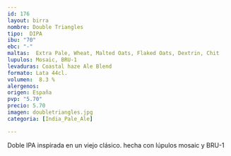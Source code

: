 ```yaml
---
id: 176
layout: birra
nombre: Double Triangles
tipo:  DIPA
ibu: "70"
ebc: "-"
maltas:  Extra Pale, Wheat, Malted Oats, Flaked Oats, Dextrin, Chit
lupulos: Mosaic, BRU-1
levaduras: Coastal haze Ale Blend
formato: Lata 44cl.
volumen:  8.3 %
alergenos: 
origen: España
pvp: "5.70"
precio: 5.70
imagen: doubletriangles.jpg
categoria: [India_Pale_Ale]

---
```

Doble IPA inspirada en un viejo clásico.  hecha con lúpulos mosaic y BRU-1